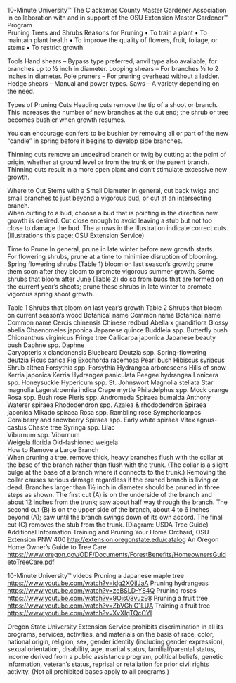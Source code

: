 

10-Minute University™ 
The Clackamas County Master Gardener Association in collaboration with and in support of 
the OSU Extension Master Gardener™ Program   
Pruning Trees and Shrubs 
Reasons for Pruning 
• To train a plant 
• To maintain plant health 
• To improve the quality of flowers, fruit, foliage, or stems 
• To restrict growth 
 
Tools 
Hand shears – Bypass type preferred; anvil type also available; for branches up to ½ inch in diameter. 
Lopping shears – For branches ½ to 2 inches in diameter. 
Pole pruners – For pruning overhead without a ladder. 
Hedge shears – Manual and power types. 
Saws – A variety depending on the need. 
 
Types of Pruning Cuts 
 Heading cuts remove the tip of a shoot or branch.  
This increases the number of new branches at the cut 
end; the shrub or tree becomes bushier when growth 
resumes. 
 
 You can encourage conifers to be bushier by 
removing all or part of the new “candle” in spring before it begins to develop side 
branches.   
 
Thinning cuts remove an undesired branch or twig by cutting at the point of origin, 
whether at ground level or from the trunk or the parent branch.  Thinning cuts result in 
a more open plant and don’t stimulate excessive new growth. 
 
 
 
Where to Cut Stems with a Small Diameter 
 In general, cut back twigs and small branches to just beyond a 
vigorous bud, or cut at an intersecting branch.   
 When cutting to a bud, choose a bud that is pointing in the 
direction new growth is desired.  Cut close enough to avoid leaving a stub but not too close to damage the bud.  The 
arrows in the illustration indicate correct cuts. 
(Illustrations this page: OSU Extension Service) 
 

   
 
Time to Prune 
 In general, prune in late winter before new growth starts.   
 For flowering shrubs, prune at a time to minimize disruption of blooming.  Spring flowering shrubs (Table 1) bloom on 
last season’s growth; prune them soon after they bloom to promote vigorous summer growth.  Some shrubs that bloom 
after June (Table 2) do so from buds that are formed on the current year’s shoots; prune these shrubs in late winter to 
promote vigorous spring shoot growth. 
 
Table 1 
Shrubs that bloom on last year’s growth 
Table 2 
Shrubs that bloom on current season’s wood 
Botanical name Common name Botanical name Common name 
Cercis chinensis Chinese redbud Abelia x grandiflora Glossy abelia 
Chaenomeles japonica Japanese quince Buddleia spp. Butterfly bush 
Chionanthus virginicus Fringe tree Callicarpa japonica Japanese beauty bush 
Daphne spp.  Daphne  
Caryopteris x clandonensis 
Bluebeard 
Deutzia spp. Spring-flowering deutzia Ficus carica Fig 
Exochorda racemosa  Pearl bush Hibiscus syriacus Shrub althea 
Forsythia spp. Forsythia Hydrangea arborescens Hills of snow 
Kerria japonica Kerria Hydrangea paniculata Peegee hydrangea 
Lonicera spp. Honeysuckle Hypericum spp. St. Johnswort 
Magnolia stellata  Star magnolia Lagerstroemia indica Crape myrtle 
Philadelphus spp. Mock orange Rosa spp. Bush rose 
Pieris spp. Andromeda Spiraea bumalda Anthony Waterer spiraea 
Rhododendron spp. Azalea & rhododendron Spiraea japonica Mikado spiraea 
Rosa spp. Rambling rose Symphoricarpos Coralberry and snowberry 
Spiraea spp. Early white spiraea Vitex agnus-castus Chaste tree 
Syringa spp. Lilac   
Viburnum spp. Viburnum   
Weigela florida Old-fashioned weigela   
How to Remove a Large Branch  
 When pruning a tree, remove thick, heavy branches flush with the collar at the 
base of the branch rather than flush with the trunk.  (The collar is a slight bulge at 
the base of a branch where it connects to the trunk.)  Removing the collar causes 
serious damage regardless if the pruned branch is living or dead. 
 Branches larger than 1½ inch in diameter should be pruned in three steps as 
shown.  The first cut (A) is on the underside of the branch and about 12 inches 
from the trunk; saw about half way through the branch.  The second cut (B) is on 
the upper side of the branch, about 4 to 6 inches beyond (A); saw until the branch 
swings down of its own accord.  The final cut (C) removes the stub from the trunk.        (Diagram: USDA Tree Guide) 
Additional Information 
Training and Pruning Your Home Orchard, OSU Extension PNW 400 http://extension.oregonstate.edu/catalog 
An Oregon Home Owner’s Guide to Tree Care 
https://www.oregon.gov/ODF/Documents/ForestBenefits/HomeownersGuidetoTreeCare.pdf 
 
10-Minute University™ videos 
Pruning a Japanese maple tree https://www.youtube.com/watch?v=idg2XQjlJaA 
Pruning hydrangeas https://www.youtube.com/watch?v=zeBSLD-Y84Q 
Pruning roses https://www.youtube.com/watch?v=9Ois08vuz98 
Pruning a fruit tree https://www.youtube.com/watch?v=ZbVGhlG1LUA 
Training a fruit tree https://www.youtube.com/watch?v=XvXIqTQcCYI 
 
Oregon State University Extension Service prohibits discrimination in all its programs, services, activities, and materials on the basis of race, color, 
national origin, religion, sex, gender identity (including gender expression), sexual orientation, disability, age, marital status, familial/parental 
status, income derived from a public assistance program, political beliefs, genetic information, veteran’s status, reprisal or retaliation for prior civil 
rights activity. (Not all prohibited bases apply to all programs.) 
 